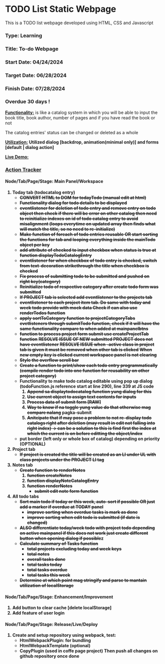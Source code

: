 # TODO List Static Webpage
This is a TODO list webpage developed using HTML, CSS and Javascript
### Type: Learning
### Title: To-do Webpage
### Start Date: 04/24/2024
### Target Date: 06/28/2024
### Finish Date: 07/28/2024
### Overdue 30 days !

<u><b>Functionality:</u></b> is like a catalog system in which you will be able to input the book title, book author, number of pages and if you have read the book or not

The catalog entries' status can be changed or deleted as a whole

<u><b>Utilization:</u><b> Utilized dialog [backdrop, animation(minimal only)] and forms [default | dialog action]

<u><b>Live Demo:</u></b>

### <u>Action Tracker</u>

#### Node/Tab/Page/Stage: Main Panel/Workspace
1. Today tab (todocatalog entry)
    - <s>CONVERT HTML to DOM for todayTodo (manual edit at html)</s>
    - <s>Functionality dialog for todo details to be displayed</s>
    - <s>eventlistener for deletion of todo entry and remove entry on todo object then check if there will be error on other catalog then need to reinitialize indexes on id of todo catalog entry to avoid misalignment (loops everytime on updated array then finds what will match the title, so no need to re-initialize)</s>
    - <s>Make function of foreach of todo entries reusable OR start sorting the functions for tab and looping everything inside the mainTodo object per key</s>
    - <s>add attribute of checked to input checkbox when status is true at function displayTodoCatalogEntry</s>
    - <s>eventlistener for when checkbox of todo entry is checked, switch from text-decoration strikethrough the title when checkbox is checked</s>
    - <s>Fix process of submitting todo to be submitted and pushed on right key(category)</s>
    - <s>Reinitialize todo of respective category after create todo form was submitted</s>
    - <s>If PROJECT tab is selected add eventlistener to the projects tab</s>
    - <s>eventlistener to each project item tab. Do same with today and week todo provide with mock data
    Check if can also use renderTodos function</s>
    - <s>apply sortToCategory function to projectCategoryTabs evetlisteners through submitTodo function, check if it will have the same functionality compare to when added at mainpanelbtns</s>
    - <s>function to process project form submit use createProjectTab function</s>
      <s>RESOLVE ISSUE OF NEW submitted PROJECT does not have eventlistener</s>
      <s>RESOLVE ISSUE when -active class in project tab is given it must be removed when other tab is clicked</s>
      <s>When new empty key is clicked current workspace panel is not clearing</s>
    - <s>Style the overflow scroll bar</s>
    - <s>Create a function to print/show each todo entry programmatically (compile render todo into one function for reusability on other project category)</s>
    - <b>Functionality to make todo catalog editable using pop up dialog (todoFunction.js reference start at line 290), line 339 at JS code</b>
        1. <s>Append sa displaytodocatalog function yung dialog for this</s>
        2. <s>Use current object to assign text contents for inputs</s>
        3. <s>Process data of submit form [RAW]</s>
        4. <s>Way to know if na toggle yung value do that otherwise mag compare nalang</s>
            pagka-submit
        5. <s>Anitcipate that if may pose a problem to not re-display todo catalogs right after deletion
            (may result in edit not falling into right index) -> can be a solution to this is find first the index
            at which the current is on before editting the object/index</s>
    - put border (left only or whole box of catalog) depending on priority (OPTIONAL)
2. Project tab
    - <s>If project is created the title will be created as an LI under UL with class projects under the PROJECT LI tag</s>
3. Notes tab
    - <s>Create function to renderNotes</s>
        1. <s>function createNotes</s>
        2. <s>function displayNoteCatalogEntry</s>
        3. <s>function renderNotes</s>
            - <s>submit edit note form function</s>
3. All todo tabs
    - <s>Sort main todo if today or this week, auto-sort if possible OR just add a marker if overdue at TODAY panel</s>
        - <s>improve sorting when overdue tasks is mark as done</s>
        - <s>improve sorting when edit todo is submitted (if date is changed)</s>
    - <s>ALSO differentiate today/week todo with project todo depending on active mainpanel if this does not work just create different button when opening dialog if possible</s>z
    - <s>Calculate summary of Tasks function</s>
        - <s>total projects excluding today and week keys</s>
        - <s>total notes</s>
        - <s>overall tasks done</s>
        - <s>total tasks today</s>
        - <s>total tasks overdue</s>
        - <s>total tasks this week</s>
    - <s>Determine at which point mag stringify and parse to mantain utilization of localStorage</s>

#### Node/Tab/Page/Stage: Enhancement/Improvement
1. Add button to clear cache [delete localStorage]
2. Add feature of user login

#### Node/Tab/Page/Stage: Release/Live/Deploy
1. Create and setup repository using webpack, test:
    - HtmlWebpackPlugin: for bundling
    - HtmlWebpackTemplate (optional)
    - CopyPlugin (used in coffe page project)
    Then push all changes on github repository once done